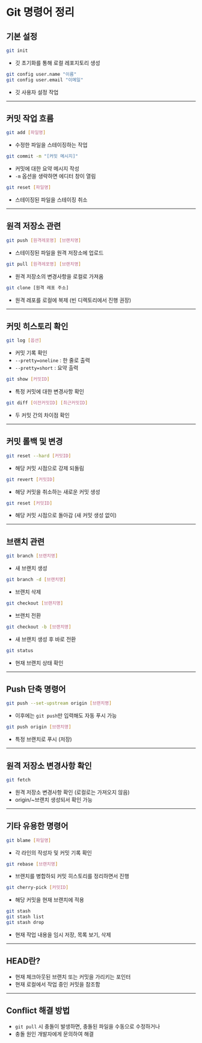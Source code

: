 
# Git 명령어 정리

## 기본 설정

```bash
git init
```
- 깃 초기화를 통해 로컬 레포지토리 생성

```bash
git config user.name "이름"
git config user.email "이메일"
```
- 깃 사용자 설정 작업

---

## 커밋 작업 흐름

```bash
git add [파일명]
```
- 수정한 파일을 스테이징하는 작업

```bash
git commit -m "[커밋 메시지]"
```
- 커밋에 대한 요약 메시지 작성
- `-m` 옵션을 생략하면 에디터 창이 열림

```bash
git reset [파일명]
```
- 스테이징된 파일을 스테이징 취소

---

## 원격 저장소 관련

```bash
git push [원격레포명] [브랜치명]
```
- 스테이징된 파일을 원격 저장소에 업로드

```bash
git pull [원격레포명] [브랜치명]
```
- 원격 저장소의 변경사항을 로컬로 가져옴

```bash
git clone [원격 레포 주소]
```
- 원격 레포를 로컬에 복제 (빈 디렉토리에서 진행 권장)

---

## 커밋 히스토리 확인

```bash
git log [옵션]
```
- 커밋 기록 확인
- `--pretty=oneline` : 한 줄로 출력
- `--pretty=short` : 요약 출력

```bash
git show [커밋ID]
```
- 특정 커밋에 대한 변경사항 확인

```bash
git diff [이전커밋ID] [최근커밋ID]
```
- 두 커밋 간의 차이점 확인

---

## 커밋 롤백 및 변경

```bash
git reset --hard [커밋ID]
```
- 해당 커밋 시점으로 강제 되돌림

```bash
git revert [커밋ID]
```
- 해당 커밋을 취소하는 새로운 커밋 생성

```bash
git reset [커밋ID]
```
- 해당 커밋 시점으로 돌아감 (새 커밋 생성 없이)

---

## 브랜치 관련

```bash
git branch [브랜치명]
```
- 새 브랜치 생성

```bash
git branch -d [브랜치명]
```
- 브랜치 삭제

```bash
git checkout [브랜치명]
```
- 브랜치 전환

```bash
git checkout -b [브랜치명]
```
- 새 브랜치 생성 후 바로 전환

```bash
git status
```
- 현재 브랜치 상태 확인

---

## Push 단축 명령어

```bash
git push --set-upstream origin [브랜치명]
```
- 이후에는 `git push`만 입력해도 자동 푸시 가능

```bash
git push origin [브랜치명]
```
- 특정 브랜치로 푸시 (저장)

---

## 원격 저장소 변경사항 확인

```bash
git fetch
```
- 원격 저장소 변경사항 확인 (로컬로는 가져오지 않음)
- origin/~브랜치 생성되서 확인 가능

---

## 기타 유용한 명령어

```bash
git blame [파일명]
```
- 각 라인의 작성자 및 커밋 기록 확인

```bash
git rebase [브랜치명]
```
- 브랜치를 병합하되 커밋 히스토리를 정리하면서 진행

```bash
git cherry-pick [커밋ID]
```
- 해당 커밋을 현재 브랜치에 적용

```bash
git stash
git stash list
git stash drop
```
- 현재 작업 내용을 임시 저장, 목록 보기, 삭제

---

## HEAD란?

- 현재 체크아웃된 브랜치 또는 커밋을 가리키는 포인터
- 현재 로컬에서 작업 중인 커밋을 참조함

---

## Conflict 해결 방법

- `git pull` 시 충돌이 발생하면, 충돌된 파일을 수동으로 수정하거나
- 충돌 원인 개발자에게 문의하여 해결
